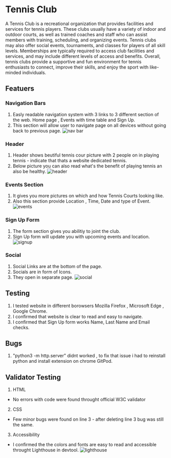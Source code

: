 # Tennis Club

A Tennis Club is a recreational organization that provides facilities and services for tennis players. These clubs usually have a variety of indoor and outdoor courts, as well as trained coaches and staff who can assist members with training, scheduling, and organizing events. Tennis clubs may also offer social events, tournaments, and classes for players of all skill levels. Memberships are typically required to access club facilities and services, and may include different levels of access and benefits. Overall, tennis clubs provide a supportive and fun environment for tennis enthusiasts to connect, improve their skills, and enjoy the sport with like-minded individuals.

## Featuers

### Navigation Bars
1. Easly readable navigation system with 3 links to 3 different section of the web. Home page , Events with time table and Sign Up.
2. This section will allow user to navigate page on all devices without going back to previous page.
![nav bar](https://user-images.githubusercontent.com/122694703/219702031-44df4237-f27f-4582-8029-ed939cc96f4d.png)


### Header
1. Header shows beutiful tennis cour picture with 2 people on in playing tennis - indicate that thats a website dedicated tennis.
2. Below picture you can also read what's the benefit of playing tennis an also be healthy.
![header](https://user-images.githubusercontent.com/122694703/220179810-fae83f31-fe75-42bf-b642-288b6a9750fe.png)

### Events Section
1. It gives you more pictures on which and how Tennis Courts looking like.
2. Also this section provide Location , Time, Date and type of Event.
![events](https://user-images.githubusercontent.com/122694703/220181541-bb28adb0-f6ee-4672-820a-dee4b616092c.png)


### Sign Up Form
1. The form section gives you abilitiy to joint the club.
2. Sign Up form will update you with upcoming events and location.
![signup](https://user-images.githubusercontent.com/122694703/220181265-a35fe3d2-a764-4933-b962-3bd69541f2c4.png)

### Social
1. Social Links are at the bottom of the page.
2. Socials are in form of Icons.
3. They open in separate page.
![social](https://user-images.githubusercontent.com/122694703/220182665-c9f634ae-70cc-42d9-b2ec-fe20b44d4a81.png)

## Testing
1. I tested website in different borowsers Mozilla Firefox , Microsoft Edge , Google Chrome.
2. I confirmed that website is clear to read and easy to navigate.
3. I confirmed that Sign Up form works Name, Last Name and Email checks.

## Bugs
1. "python3 -m http.server" didnt worked , to fix that issue i had to reinstall python and install extension on chrome GitPod.


## Validator Testing 
1. HTML
  * No errors with code were found throught official W3C validator
2. CSS
  * Few minor bugs were found on line 3 - after deleting line 3 bug was still the same.
3. Accessibility 
  * I confirmed the the colors and fonts are easy to read and accessible throught Lighthouse  in devtool.
![lighthouse](https://user-images.githubusercontent.com/122694703/220185723-90e828da-f150-4575-911d-96da62e2b31c.png)

